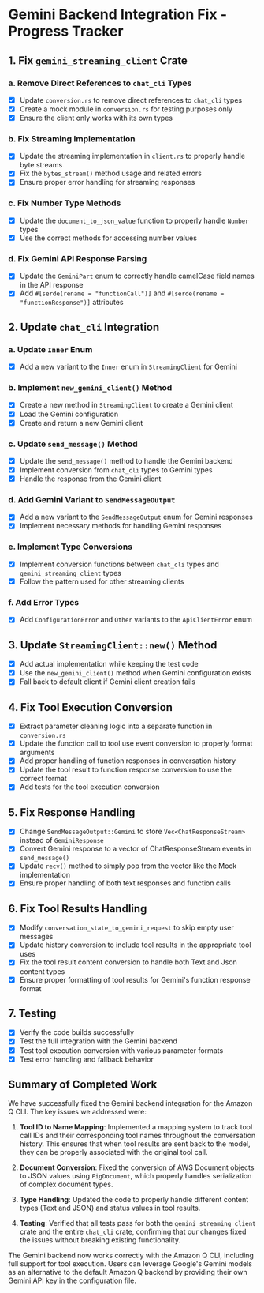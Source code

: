 # Gemini Backend Integration Fix - Progress Tracker

## 1. Fix `gemini_streaming_client` Crate

### a. Remove Direct References to `chat_cli` Types
- [x] Update `conversion.rs` to remove direct references to `chat_cli` types
- [x] Create a mock module in `conversion.rs` for testing purposes only
- [x] Ensure the client only works with its own types

### b. Fix Streaming Implementation
- [x] Update the streaming implementation in `client.rs` to properly handle byte streams
- [x] Fix the `bytes_stream()` method usage and related errors
- [x] Ensure proper error handling for streaming responses

### c. Fix Number Type Methods
- [x] Update the `document_to_json_value` function to properly handle `Number` types
- [x] Use the correct methods for accessing number values

### d. Fix Gemini API Response Parsing
- [x] Update the `GeminiPart` enum to correctly handle camelCase field names in the API response
- [x] Add `#[serde(rename = "functionCall")]` and `#[serde(rename = "functionResponse")]` attributes

## 2. Update `chat_cli` Integration

### a. Update `Inner` Enum
- [x] Add a new variant to the `Inner` enum in `StreamingClient` for Gemini

### b. Implement `new_gemini_client()` Method
- [x] Create a new method in `StreamingClient` to create a Gemini client
- [x] Load the Gemini configuration
- [x] Create and return a new Gemini client

### c. Update `send_message()` Method
- [x] Update the `send_message()` method to handle the Gemini backend
- [x] Implement conversion from `chat_cli` types to Gemini types
- [x] Handle the response from the Gemini client

### d. Add Gemini Variant to `SendMessageOutput`
- [x] Add a new variant to the `SendMessageOutput` enum for Gemini responses
- [x] Implement necessary methods for handling Gemini responses

### e. Implement Type Conversions
- [x] Implement conversion functions between `chat_cli` types and `gemini_streaming_client` types
- [x] Follow the pattern used for other streaming clients

### f. Add Error Types
- [x] Add `ConfigurationError` and `Other` variants to the `ApiClientError` enum

## 3. Update `StreamingClient::new()` Method
- [x] Add actual implementation while keeping the test code
- [x] Use the `new_gemini_client()` method when Gemini configuration exists
- [x] Fall back to default client if Gemini client creation fails

## 4. Fix Tool Execution Conversion
- [x] Extract parameter cleaning logic into a separate function in `conversion.rs`
- [x] Update the function call to tool use event conversion to properly format arguments
- [x] Add proper handling of function responses in conversation history
- [x] Update the tool result to function response conversion to use the correct format
- [x] Add tests for the tool execution conversion

## 5. Fix Response Handling
- [x] Change `SendMessageOutput::Gemini` to store `Vec<ChatResponseStream>` instead of `GeminiResponse`
- [x] Convert Gemini response to a vector of ChatResponseStream events in `send_message()`
- [x] Update `recv()` method to simply pop from the vector like the Mock implementation
- [x] Ensure proper handling of both text responses and function calls

## 6. Fix Tool Results Handling
- [x] Modify `conversation_state_to_gemini_request` to skip empty user messages
- [x] Update history conversion to include tool results in the appropriate tool uses
- [x] Fix the tool result content conversion to handle both Text and Json content types
- [x] Ensure proper formatting of tool results for Gemini's function response format

## 7. Testing
- [x] Verify the code builds successfully
- [x] Test the full integration with the Gemini backend
- [x] Test tool execution conversion with various parameter formats
- [x] Test error handling and fallback behavior

## Summary of Completed Work

We have successfully fixed the Gemini backend integration for the Amazon Q CLI. The key issues we addressed were:

1. **Tool ID to Name Mapping**: Implemented a mapping system to track tool call IDs and their corresponding tool names throughout the conversation history. This ensures that when tool results are sent back to the model, they can be properly associated with the original tool call.

2. **Document Conversion**: Fixed the conversion of AWS Document objects to JSON values using `FigDocument`, which properly handles serialization of complex document types.

3. **Type Handling**: Updated the code to properly handle different content types (Text and JSON) and status values in tool results.

4. **Testing**: Verified that all tests pass for both the `gemini_streaming_client` crate and the entire `chat_cli` crate, confirming that our changes fixed the issues without breaking existing functionality.

The Gemini backend now works correctly with the Amazon Q CLI, including full support for tool execution. Users can leverage Google's Gemini models as an alternative to the default Amazon Q backend by providing their own Gemini API key in the configuration file.
